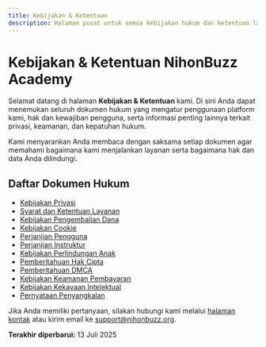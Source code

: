 ```yaml
---
title: Kebijakan & Ketentuan
description: Halaman pusat untuk semua kebijakan hukum dan ketentuan layanan platform.
---
```


# Kebijakan & Ketentuan NihonBuzz Academy

Selamat datang di halaman **Kebijakan & Ketentuan** kami. Di sini Anda dapat menemukan seluruh dokumen hukum yang mengatur penggunaan platform kami, hak dan kewajiban pengguna, serta informasi penting lainnya terkait privasi, keamanan, dan kepatuhan hukum.

Kami menyarankan Anda membaca dengan saksama setiap dokumen agar memahami bagaimana kami menjalankan layanan serta bagaimana hak dan data Anda dilindungi.

## Daftar Dokumen Hukum

- [Kebijakan Privasi](/legal/privacy-policy)
- [Syarat dan Ketentuan Layanan](/legal/terms-of-service)
- [Kebijakan Pengembalian Dana](/legal/refund-policy)
- [Kebijakan Cookie](/legal/cookie-policy)
- [Perjanjian Pengguna](/legal/user-agreement)
- [Perjanjian Instruktur](/legal/instructor-agreement)
- [Kebijakan Perlindungan Anak](/legal/child-protection-policy)
- [Pemberitahuan Hak Cipta](/legal/copyright-notice)
- [Pemberitahuan DMCA](/legal/dmca-notice)
- [Kebijakan Keamanan Pembayaran](/legal/payment-security-policy)
- [Kebijakan Kekayaan Intelektual](/legal/intellectual-property)
- [Pernyataan Penyangkalan](/legal/disclaimer)

Jika Anda memiliki pertanyaan, silakan hubungi kami melalui [halaman kontak](/hubungi-kami) atau kirim email ke [support@nihonbuzz.org](mailto:support@nihonbuzz.org).

**Terakhir diperbarui:** 13 Juli 2025
